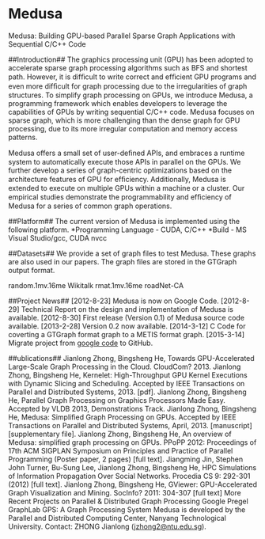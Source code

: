 # Medusa
Medusa: Building GPU-based Parallel Sparse Graph Applications with Sequential C/C++ Code

##Introduction##
The graphics processing unit (GPU) has been adopted to accelerate sparse graph processing algorithms such as BFS and shortest path. However, it is difﬁcult to write correct and efﬁcient GPU programs and even more difﬁcult for graph processing due to the irregularities of graph structures. To simplify graph processing on GPUs, we introduce Medusa, a programming framework which enables developers to leverage the capabilities of GPUs by writing sequential C/C++ code. Medusa focuses on sparse graph, which is more challenging than the dense graph for GPU processing, due to its more irregular computation and memory access patterns.

Medusa offers a small set of user-deﬁned APIs, and embraces a runtime system to automatically execute those APIs in parallel on the GPUs. We further develop a series of graph-centric optimizations based on the architecture features of GPU for efﬁciency. Additionally, Medusa is extended to execute on multiple GPUs within a machine or a cluster. Our empirical studies demonstrate the programmability and efﬁciency of Medusa for a series of common graph operations.

##Platform##
The current version of Medusa is implemented using the following platform.
*Programming Language - CUDA, C/C++
*Build - MS Visual Studio/gcc, CUDA nvcc

##Datasets##
We provide a set of graph files to test Medusa. These graphs are also used in our papers. The graph files are stored in the GTGraph output format.

random.1mv.16me
Wikitalk
rmat.1mv.16me
roadNet-CA


##Project News##
[2012-8-23] Medusa is now on Google Code.
[2012-8-29] Technical Report on the design and implementation of Medusa is available.
[2012-8-30] First release (Version 0.1) of Medusa source code available.
[2013-2-28] Version 0.2 now available.
[2014-3-12] C Code for coverting a GTGraph format graph to a METIS format graph.
[2015-3-14] Migrate project from [google code](https://code.google.com/p/medusa-gpu/) to GitHub.

##ublications##
Jianlong Zhong, Bingsheng He, Towards GPU-Accelerated Large-Scale Graph Processing in the Cloud. CloudCom? 2013.
Jianlong Zhong, Bingsheng He, Kernelet: High-Throughput GPU Kernel Executions with Dynamic Slicing and Scheduling. Accepted by IEEE Transactions on Parallel and Distributed Systems, 2013. [pdf].
Jianlong Zhong, Bingsheng He, Parallel Graph Processing on Graphics Processors Made Easy. Accepted by VLDB 2013, Demonstrations Track.
Jianlong Zhong, Bingsheng He, Medusa: Simplified Graph Processing on GPUs. Accepted by IEEE Transactions on Parallel and Distributed Systems, April, 2013. [manuscript] [supplementary file].
Jianlong Zhong, Bingsheng He, An overview of Medusa: simplified graph processing on GPUs. PPoPP 2012: Proceedings of 17th ACM SIGPLAN Symposium on Principles and Practice of Parallel Programming (Poster paper, 2 pages) [full text].
Jiangming Jin, Stephen John Turner, Bu-Sung Lee, Jianlong Zhong, Bingsheng He, HPC Simulations of Information Propagation Over Social Networks. Procedia CS 9: 292-301 (2012) [full text].
Jianlong Zhong, Bingsheng He, GViewer: GPU-Accelerated Graph Visualization and Mining. SocInfo? 2011: 304-307 [full text]
More Recent Projects on Parallel & Distributed Graph Processing
Google Pregel
GraphLab
GPS: A Graph Processing System
Medusa is developed by the Parallel and Distributed Computing Center, Nanyang Technological University. Contact: ZHONG Jianlong (jzhong2@ntu.edu.sg).
